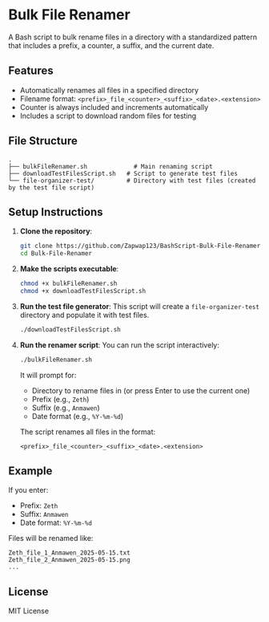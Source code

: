 # Bulk File Renamer

A Bash script to bulk rename files in a directory with a standardized pattern that includes a prefix, a counter, a suffix, and the current date.

## Features

- Automatically renames all files in a specified directory
- Filename format: `<prefix>_file_<counter>_<suffix>_<date>.<extension>`
- Counter is always included and increments automatically
- Includes a script to download random files for testing

## File Structure

```
.
├── bulkFileRenamer.sh             # Main renaming script
├── downloadTestFilesScript.sh   # Script to generate test files
└── file-organizer-test/         # Directory with test files (created by the test file script)
```

## Setup Instructions

1. **Clone the repository**:

   ```bash
   git clone https://github.com/Zapwap123/BashScript-Bulk-File-Renamer
   cd Bulk-File-Renamer
   ```

2. **Make the scripts executable**:

   ```bash
   chmod +x bulkFileRenamer.sh
   chmod +x downloadTestFilesScript.sh
   ```

3. **Run the test file generator**:
   This script will create a `file-organizer-test` directory and populate it with test files.

   ```bash
   ./downloadTestFilesScript.sh
   ```

4. **Run the renamer script**:
   You can run the script interactively:

   ```bash
   ./bulkFileRenamer.sh
   ```

   It will prompt for:

   - Directory to rename files in (or press Enter to use the current one)
   - Prefix (e.g., `Zeth`)
   - Suffix (e.g., `Anmawen`)
   - Date format (e.g., `%Y-%m-%d`)

   The script renames all files in the format:

   ```
   <prefix>_file_<counter>_<suffix>_<date>.<extension>
   ```

## Example

If you enter:

- Prefix: `Zeth`
- Suffix: `Anmawen`
- Date format: `%Y-%m-%d`

Files will be renamed like:

```
Zeth_file_1_Anmawen_2025-05-15.txt
Zeth_file_2_Anmawen_2025-05-15.png
...
```

## License

MIT License
